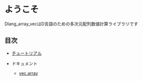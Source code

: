 # ようこそ

Dlang_array_vecはD言語のための多次元配列数値計算ライブラリです

## 目次

- [チュートリアル](tutorial.md)

- ドキュメント
  - [vec.array](tutorial.md)
